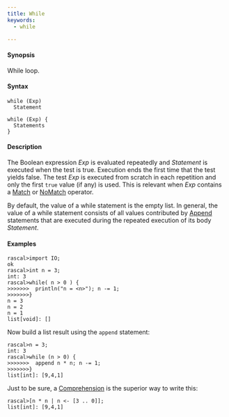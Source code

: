 ```yaml
---
title: While
keywords:
  - while

---
```


#### Synopsis

While loop.

#### Syntax

```rascal
while (Exp)
  Statement

while (Exp) {
  Statements
}
```

#### Description

The Boolean expression _Exp_ is evaluated repeatedly and _Statement_ is executed when the test is true. 
Execution ends the first time that the test yields false. 
The test _Exp_ is executed from scratch in each repetition and only the first `true` value (if any) is used.
This is relevant when _Exp_ contains a [Match](../../../Rascal/Expressions/Values/Boolean/Match/index.md) or [NoMatch](../../../Rascal/Expressions/Values/Boolean/NoMatch/index.md) operator.

By default, the value of a while statement is the empty list. In general, the value of a while statement 
consists of all values contributed by [Append](../../../Rascal/Statements/Append/index.md) statements that are executed during the repeated execution 
of its body _Statement_.

#### Examples


```rascal-shell 
rascal>import IO;
ok
rascal>int n = 3;
int: 3
rascal>while( n > 0 ) { 
>>>>>>>  println("n = <n>"); n -= 1; 
>>>>>>>}
n = 3
n = 2
n = 1
list[void]: []
```
Now build a list result using the `append` statement:

```rascal-shell ,continue
rascal>n = 3;
int: 3
rascal>while (n > 0) { 
>>>>>>>  append n * n; n -= 1; 
>>>>>>>}
list[int]: [9,4,1]
```

Just to be sure, a [Comprehension](../../../Rascal/Expressions/Values/List/Comprehension/index.md) is the superior way to write this:

```rascal-shell 
rascal>[n * n | n <- [3 .. 0]];
list[int]: [9,4,1]
```


